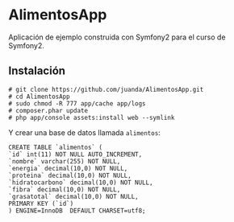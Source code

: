 AlimentosApp
============

Aplicación de ejemplo construida con Symfony2 para el curso de Symfony2. 


Instalación
-----------

    # git clone https://github.com/juanda/AlimentosApp.git
    # cd AlimentosApp
    # sudo chmod -R 777 app/cache app/logs
    # composer.phar update
    # php app/console assets:install web --symlink

Y crear una base de datos llamada ``alimentos``:

    CREATE TABLE `alimentos` (
    `id` int(11) NOT NULL AUTO_INCREMENT,
    `nombre` varchar(255) NOT NULL,
    `energia` decimal(10,0) NOT NULL,
    `proteina` decimal(10,0) NOT NULL,
    `hidratocarbono` decimal(10,0) NOT NULL,
    `fibra` decimal(10,0) NOT NULL,
    `grasatotal` decimal(10,0) NOT NULL,
    PRIMARY KEY (`id`)
    ) ENGINE=InnoDB  DEFAULT CHARSET=utf8;
